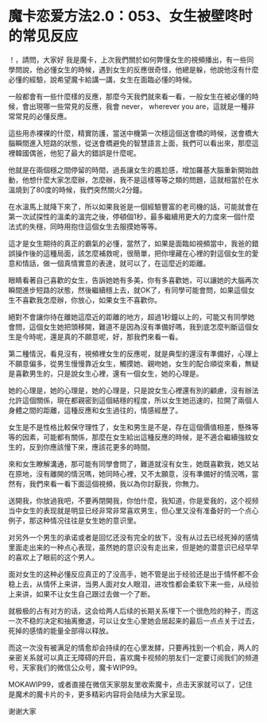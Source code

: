 # 魔卡恋爱方法2.0：053、女生被壁咚时的常见反应

！，請問，大家好 我是魔卡，上次我們關於如何弊懂女生的視頻播出，有一些同學問說，他必懂女生的時候，遇到女生的反應很奇怪，他總是躲，他說他沒有什麼必懂的經驗，說希望魔卡給講一講，女生在面臨必懂的時候。

一般都會有一些什麼樣的反應，那麼今天我們就來看一看，一般女生在被必懂的時候，會出現哪一些常見的反應，我會 never， wherever you are，這就是一種非常常見的必懂反應。

這些用赤裸裸的什麼，精實防護，當送中機第一次穩這個送會橋的時候，送會橋大腦瞬間進入短路的狀態，從送會橋避免的智慧語言上面，我們可以看出來，那麼這裡韓國偶爸，他犯了最大的錯誤是什麼呢。

他就是在兩個穩之間停留的時間，過長讓女生的尷尬感，增加羅基大腦重新開始啟動，他想什麼大家怎麼辦，怎麼辦，我不是這樣等等之類的問題，這就相當於在水溫燒到了80度的時候，我們突然關火2分鐘。

在水溫馬上就降下來了，所以如果我爸是一個經驗豐富的老司機的話，可能就會在第一次試探性的溫柔的溫完之後，停頓個1秒，最多繼續用更大的力度來一個什麼法式的失穩，同時用抱住這個女生去服摸她等等。

這才是女生期待的真正的霸氣的必懂，當然了，如果是面臨如視頻當中，我爸的錯誤操作後的這種局面，該怎麼補救呢，很簡單，把你埋藏在心裡的對這個女生的愛意和情話，做一個真情實意的表達，就可以了，在這麼近的距離。

眼睛看著自己喜歡的女生，告訴她她有多美，你有多喜歡她，可以讓她的大腦再次瞬間進步短路的狀態，然後繼續穩上去，就OK了，有同學可能會問，如果這個女生不喜歡我怎麼辦，你放心，如果女生不喜歡你。

絕對不會讓你待在離她這麼近的距離的地方，超過1秒鐘以上的，可能又有同學她會問，這個女生她把頭移開，難道不是因為沒有準備好嗎，我到底怎麼判斷這個女生是今時呢，還是真的不願意呢，好，那我們來看一看。

第二種情況，看見沒有，視頻裡女生的反應呢，就是典型的還沒有準備好，心理上不願意偏多，從男生慢慢靠近女生，觸摸她、親吻她，女生的配合順從來看，無疑是喜歡男生的，只是說女生心裡，還有一個女生，她的心理是。

她的心理是，她的心理是，她的心理是，只是說女生心裡還有別的顧慮，沒有辦法允許這個關係，現在都親密到這個結穩的程度，所以女生她迅速的，拉開了兩個人身體之間的距離，這種反應和女生過往的，情感經歷了。

女生是不是性格比較保守理性了，女生和男生是不是，存在這個價值相差，懸殊等等的因素，可能都有關係，那麼在女生給出這種反應的時候，是不適合繼續強紋女生的，反到你應該慢下來，應該花更多的時間。

來和女生瞭解溝通，那可能有同學會問了，難道就沒有女生，她既喜歡我，她又站在原地，沒有離開的情況嗎，她同時心裡，又不太願意，沒有準備好的情況嗎，當然有，我們來看一看下面這個視頻，我以為你討厭我，你無力。

送開我，你放過我吧，不要再閉開我，你怕什麼，我知道，你是爱我的，这个视频当中女生的表现就是明显已经非常非常喜欢男生，但心里又没有准备好的一个点心例子，那这种情况往往是女生她的意识里。

对另外一个男生的承诺或者是回忆还没有完全的放下，没有从过去已经死掉的感情里面走出来的一种点心表现，虽然她的意识没有走出来，但是她的潜意识已经早早的喜欢上了眼前的这个男人。

面对女生的这种必懂反应真正的了没高手，她不管是出于经验还是出于情怀都不会稳上去，从情怀上来讲，当男人面对女人眼泪，进攻性都会柔软下来一些，从经验上来讲，如果不让女生自己跟过去做一个了断。

就极极的占有对方的话，这会给两人后续的长期关系埋下一个很危险的种子，而这一次不稳的决定和抽离撤退，可以让女生心里她会居起来的最后一点点关于过去，死掉的感情的能量全部得以释放。

而这一次没有被满足的情愈却会持续的在心里发酵，只要再找到一个机会，两人的亲密关系就可以真正无障碍的开启，喜欢魔卡视频的朋友们一定要订阅我们的频道号，天家我们的微信公众号，魔卡WIP99。

MOKAWIP99，或者直接在微信天家朋友里收索魔卡，点击天家就可以了，记住是魔术的魔卡片的卡，更多精彩内容将会陆续为大家呈现。

谢谢大家